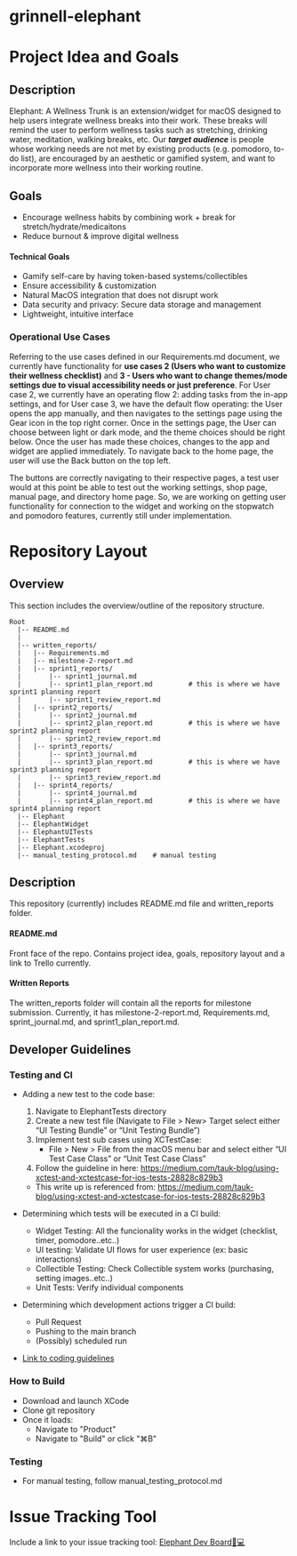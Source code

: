 # grinnell-elephant

# Project Idea and Goals
## Description
Elephant: A Wellness Trunk is an extension/widget for macOS designed to help users integrate wellness breaks into their work. These breaks will remind the user to perform wellness tasks such as stretching, drinking water, meditation, walking breaks, etc. Our ***target audience*** is people whose working needs are not met by existing products (e.g. pomodoro, to-do list), are encouraged by an aesthetic or gamified system, and want to incorporate more wellness into their working routine.   

## Goals 
- Encourage wellness habits by combining work + break for stretch/hydrate/medicaitons</br>
- Reduce burnout & improve digital wellness</br>
#### Technical Goals
- Gamify self-care by having token-based systems/collectibles </br>
- Ensure accessibility & customization</br>
- Natural MacOS integration that does not disrupt work</br>
- Data security and privacy: Secure data storage and management</br>
- Lightweight, intuitive interface</br>

### Operational Use Cases
Referring to the use cases defined in our Requirements.md document, we currently have functionality for **use cases 2 (Users who want to customize their wellness checklist)** and **3  - Users who want to change themes/mode settings due to visual accessibility needs or just preference**. For User case 2, we currently have an operating flow 2: adding tasks from the in-app settings, and for User case 3, we have the default flow operating: the User opens the app manually, and then navigates to the settings page using the Gear icon in the top right corner. Once in the settings page, the User can choose between light or dark mode, and the theme choices should be right below. Once the user has made these choices, changes to the app and widget are applied immediately. To navigate back to the home page, the user will use the Back button on the top left.

The buttons are correctly navigating to their respective pages, a test user would at this point be able to test out the working settings, shop page, manual page, and directory home page. So, we are working on getting user functionality for connection to the widget and working on the stopwatch and pomodoro features, currently still under implementation.

# Repository Layout
## Overview
This section includes the overview/outline of the repository structure.</br>
```
Root
  |-- README.md 
  |
  |-- written_reports/
  |   |-- Requirements.md
  |   |-- milestone-2-report.md
  |   |-- sprint1_reports/
  |       |-- sprint1_journal.md
  |       |-- sprint1_plan_report.md         # this is where we have sprint1 planning report
  |       |-- sprint1_review_report.md
  |   |-- sprint2_reports/
  |       |-- sprint2_journal.md
  |       |-- sprint2_plan_report.md         # this is where we have sprint2 planning report
  |       |-- sprint2_review_report.md
  |   |-- sprint3_reports/
  |       |-- sprint3_journal.md
  |       |-- sprint3_plan_report.md         # this is where we have sprint3 planning report
  |       |-- sprint3_review_report.md
  |   |-- sprint4_reports/
  |       |-- sprint4_journal.md
  |       |-- sprint4_plan_report.md         # this is where we have sprint4 planning report
  |-- Elephant
  |-- ElephantWidget 
  |-- ElephantUITests
  |-- ElephantTests
  |-- Elephant.xcodeproj      
  |-- manual_testing_protocol.md    # manual testing
```
## Description
This repository (currently) includes README.md file and written_reports folder. 
#### README.md
Front face of the repo. Contains project idea, goals, repository layout and a link to Trello currently.
#### Written Reports
The written_reports folder will contain all the reports for milestone submission. Currently, it has milestone-2-report.md, Requirements.md, sprint_journal.md, and sprint1_plan_report.md.

## Developer Guidelines
### Testing and CI
- Adding a new test to the code base:
  1. Navigate to ElephantTests directory
  2. Create a new test file (Navigate to File > New> Target select either  “UI Testing Bundle” or “Unit Testing Bundle”)
  3. Implement test sub cases using XCTestCase:
     - File > New > File from the macOS menu bar and select either “UI Test Case Class” or “Unit Test Case Class”
  4. Follow the guideline in here: https://medium.com/tauk-blog/using-xctest-and-xctestcase-for-ios-tests-28828c829b3
  * This write up is referenced from: https://medium.com/tauk-blog/using-xctest-and-xctestcase-for-ios-tests-28828c829b3
     
- Determining which tests will be executed in a CI build: 
  - Widget Testing: All the funcionality works in the widget (checklist, timer, pomodore..etc..)
  - UI testing: Validate UI flows for user experience (ex: basic interactions)
  - Collectible Testing: Check Collectible system works (purchasing, setting images..etc..)
  - Unit Tests: Verify individual components
    
- Determining which development actions trigger a CI build:
  - Pull Request
  - Pushing to the main branch
  - (Possibly) scheduled run
    
- [Link to coding guidelines](https://google.github.io/swift/)

### How to Build
- Download and launch XCode
- Clone git repository
- Once it loads:
    - Navigate to "Product"
    - Navigate to "Build" or click "⌘B"

### Testing
- For manual testing, follow manual_testing_protocol.md

# Issue Tracking Tool
Include a link to your issue tracking tool: [Elephant Dev Board🐘💻](https://trello.com/b/4KAD6ca1/elephant-dev-board-%F0%9F%90%98%F0%9F%92%BB)
